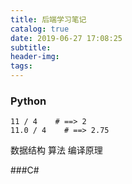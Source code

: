 ```yaml
---
title: 后端学习笔记
catalog: true
date: 2019-06-27 17:08:25
subtitle:
header-img:
tags:
---
```


### Python

    11 / 4    # ==> 2
    11.0 / 4    # ==> 2.75

数据结构
算法
编译原理

###C#